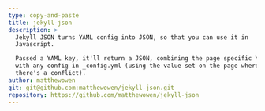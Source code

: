 ```yaml
---
type: copy-and-paste
title: jekyll-json
description: >
  Jekyll JSON turns YAML config into JSON, so that you can use it in
  Javascript.

  Passed a YAML key, it'll return a JSON, combining the page specific YAML
  with any config in _config.yml (using the value set on the page wherever
  there's a conflict).
author: matthewowen
git: git@github.com:matthewowen/jekyll-json.git
repository: https://github.com/matthewowen/jekyll-json
---
```

